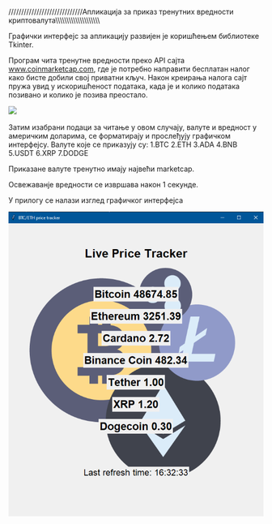 /////////////////////////////Апликација за приказ тренутних вредности криптовалута\\\\\\\\\\\\\\\\\\\\\\\\\\\\\\\\\\\\\\\


Графички интерфејс за апликацију развијен је коришћењем библиотеке Tkinter.

Програм чита тренутне вредности преко API сајта www.coinmarketcap.com, где је потребно направити бесплатан налог како бисте добили свој приватни кључ.
Након креирања налога сајт пружа увид у искоришћеност података, када је и колико података позивано и колико је позива преостало.

<img src="апиg">

Затим изабрани подаци за читање у овом случају, валуте и вредност у америчким доларима, се форматирају и прослеђују графичком интерфејсу.
Валуте које се приказују су:
1.BTC
2.ETH
3.ADA
4.BNB
5.USDT
6.XRP
7.DODGE

Приказане валуте тренутно имају највећи marketcap.

Освежаванје вредности се извршава након 1 секунде.

У прилогу се налази изглед графичког интерфејса

<img src="app.png">

